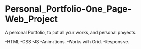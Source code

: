 # Personal_Portfolio-One_Page-Web_Project
 A personal Portfolio, to put all your works, and personal proyects.

-HTML
-CSS
-JS
-Animations.
-Works with Grid.
-Responsive.
